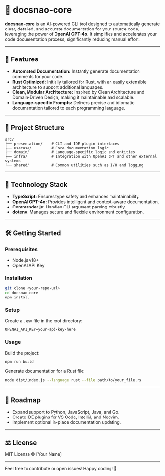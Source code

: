 # 🧠 docsnao-core

**docsnao-core** is an AI-powered CLI tool designed to automatically generate clear, detailed, and accurate documentation for your source code, leveraging the power of **OpenAI GPT-4o**. It simplifies and accelerates your code documentation process, significantly reducing manual effort.

---

## 🚀 Features

- **Automated Documentation:** Instantly generate documentation comments for your code.
- **Rust Optimized:** Initially tailored for Rust, with an easily extensible architecture to support additional languages.
- **Clean, Modular Architecture:** Inspired by Clean Architecture and Domain-Driven Design, making it maintainable and scalable.
- **Language-specific Prompts:** Delivers precise and idiomatic documentation tailored to each programming language.

---

## 📂 Project Structure

```
src/
├── presentation/    # CLI and IDE plugin interfaces
├── usecase/         # Core documentation logic
├── domain/          # Language-specific logic and entities
├── infra/           # Integration with OpenAI GPT and other external systems
└── shared/          # Common utilities such as I/O and logging
```

---

## 🔨 Technology Stack

- **TypeScript:** Ensures type safety and enhances maintainability.
- **OpenAI GPT-4o:** Provides intelligent and context-aware documentation.
- **Commander.js:** Handles CLI argument parsing robustly.
- **dotenv:** Manages secure and flexible environment configuration.

---

## 🛠 Getting Started

### Prerequisites

- Node.js v18+
- OpenAI API Key

### Installation

```bash
git clone <your-repo-url>
cd docsnao-core
npm install
```

### Setup

Create a `.env` file in the root directory:

```env
OPENAI_API_KEY=your-api-key-here
```

### Usage

Build the project:

```bash
npm run build
```

Generate documentation for a Rust file:

```bash
node dist/index.js --language rust --file path/to/your_file.rs
```

---

## 🌱 Roadmap

- Expand support to Python, JavaScript, Java, and Go.
- Create IDE plugins for VS Code, IntelliJ, and Neovim.
- Implement optional in-place documentation updating.

---

## ⚖️ License

MIT License © [Your Name]

---

Feel free to contribute or open issues! Happy coding! 🚀
